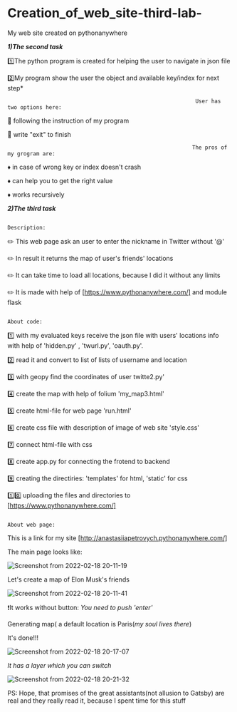 # Creation_of_web_site-third-lab-
My web site created on pythonanywhere


***1)The second task***

:one:The python program is created for helping the user to navigate in json file

:two:My program show the user the object and available key/index for next step*


                                                               User has two options here:

:crocodile:  following the instruction of my program                                                                            

:sauropod:   write "exit" to finish
                                                              
                                                              
                                                              
                                                            
                                                              The pros of my grogram are:
 :diamonds:  in case of wrong key or index doesn't crash
 
 :diamonds:  can help you to get the right value
 
 :diamonds:  works recursively
 
 
 
 
 
 
 
 ***2)The third task***
                                                                     
                                                                     
                                                                      Description:
:pencil2:   This web page ask an user to enter the nickname in Twitter without '@'

:pencil2:   In result it returns the map of user's friends' locations 

:pencil2:   It can take time to load all locations, because I did it without any limits  

:pencil2:   It is made with help of [https://www.pythonanywhere.com/] and module flask
                                                                       
                                                                       
                                                                              About code:
 :one:    with my evaluated keys receive the json file with users' locations info with help of 'hidden.py' , 'twurl.py', 'oauth.py'.
 
 :two:  read it and convert to list of lists of username and location
 
 :three:  with geopy find the coordinates of user twitte2.py'
 
 :four:   create the map with help of folium  'my_map3.html'
 
 :five:   create html-file for web page 'run.html'
 
 :six:    create css file with description of image of web site 'style.css'
 
 :seven:  connect html-file with css
 
 :eight:   create app.py for connecting the frotend to backend
 
 :nine:   creating the directiries: 'templates' for html, 'static' for css
 
 :one::zero:  uploading the files and directories to [https://www.pythonanywhere.com/]
 
 
                                                                           About web page:
This is a link for my site [http://anastasiiapetrovych.pythonanywhere.com/]

The main page looks like:

![Screenshot from 2022-02-18 20-11-19](https://user-images.githubusercontent.com/92577132/154719732-aafca512-e341-488e-8406-c261c09ec34f.png)


Let's create a map of Elon Musk's friends

![Screenshot from 2022-02-18 20-11-41](https://user-images.githubusercontent.com/92577132/154719898-a7765cfb-452c-4169-93b8-146839ce14ca.png)

❗It works without  button: *You need to push 'enter'*

 Generating map( a default location is Paris(*my soul lives there*)
 
 It's done!!!
 
 ![Screenshot from 2022-02-18 20-17-07](https://user-images.githubusercontent.com/92577132/154720908-116faa10-7e9c-4aa4-bfd4-256139e180c9.png)
 
 *It has a layer which you can switch*
 
 ![Screenshot from 2022-02-18 20-21-32](https://user-images.githubusercontent.com/92577132/154721698-7ae37c7c-bec7-4ab9-b835-11d2309f770d.png)

 
 PS: Hope, that promises of the great assistants(not allusion to Gatsby) are real and they really read it, because I spent time for this stuff
 




 
